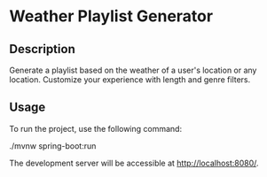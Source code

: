 # Weather Playlist Generator

## Description
Generate a playlist based on the weather of a user's location or any location. Customize your experience with length and genre filters.

## Usage

To run the project, use the following command:

./mvnw spring-boot:run


The development server will be accessible at [http://localhost:8080/](http://localhost:8080/).




